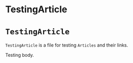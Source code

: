 # TestingArticle
# ``TestingArticle``

`TestingArticle` is a file for testing `Articles` and their links.

Testing body.
